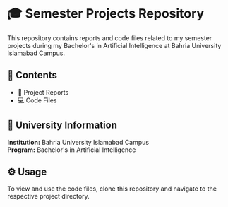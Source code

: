 # 🎓 Semester Projects Repository

This repository contains reports and code files related to my semester projects during my Bachelor's in Artificial Intelligence at Bahria University Islamabad Campus.

## 📁 Contents

- 📄 Project Reports
- 💻 Code Files

## 🏫 University Information

**Institution:** Bahria University Islamabad Campus  
**Program:** Bachelor's in Artificial Intelligence  

## ⚙️ Usage

To view and use the code files, clone this repository and navigate to the respective project directory.
